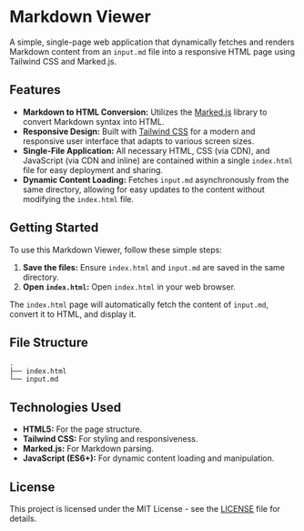 # Markdown Viewer

A simple, single-page web application that dynamically fetches and renders Markdown content from an `input.md` file into a responsive HTML page using Tailwind CSS and Marked.js.

## Features

*   **Markdown to HTML Conversion:** Utilizes the [Marked.js](https://marked.js.org/) library to convert Markdown syntax into HTML.
*   **Responsive Design:** Built with [Tailwind CSS](https://tailwindcss.com/) for a modern and responsive user interface that adapts to various screen sizes.
*   **Single-File Application:** All necessary HTML, CSS (via CDN), and JavaScript (via CDN and inline) are contained within a single `index.html` file for easy deployment and sharing.
*   **Dynamic Content Loading:** Fetches `input.md` asynchronously from the same directory, allowing for easy updates to the content without modifying the `index.html` file.

## Getting Started

To use this Markdown Viewer, follow these simple steps:

1.  **Save the files:** Ensure `index.html` and `input.md` are saved in the same directory.
2.  **Open `index.html`:** Open `index.html` in your web browser.

The `index.html` page will automatically fetch the content of `input.md`, convert it to HTML, and display it.

## File Structure

```
.
├── index.html
└── input.md
```

## Technologies Used

*   **HTML5:** For the page structure.
*   **Tailwind CSS:** For styling and responsiveness.
*   **Marked.js:** For Markdown parsing.
*   **JavaScript (ES6+):** For dynamic content loading and manipulation.

## License

This project is licensed under the MIT License - see the [LICENSE](LICENSE) file for details.